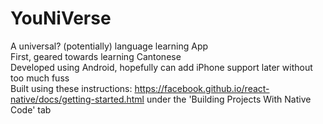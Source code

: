 # YouNiVerse
A universal? (potentially) language learning App <br>
First, geared towards learning Cantonese <br>
Developed using Android, hopefully can add iPhone support later without too much fuss <br>
Built using these instructions: https://facebook.github.io/react-native/docs/getting-started.html under the 'Building Projects With Native Code' tab
